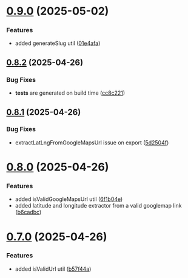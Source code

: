 # [0.9.0](https://github.com/devlargs/largs-utils/compare/v0.8.2...v0.9.0) (2025-05-02)


### Features

* added generateSlug util ([01e4afa](https://github.com/devlargs/largs-utils/commit/01e4afa9d65b23700d5939e5bc39b3b611c5a8ed))



## [0.8.2](https://github.com/devlargs/largs-utils/compare/v0.8.1...v0.8.2) (2025-04-26)


### Bug Fixes

* __tests__ are generated on build time ([cc8c221](https://github.com/devlargs/largs-utils/commit/cc8c221b21a13a4aabe42d3785c965b01dd31217))



## [0.8.1](https://github.com/devlargs/largs-utils/compare/v0.8.0...v0.8.1) (2025-04-26)


### Bug Fixes

* extractLatLngFromGoogleMapsUrl issue on export ([5d2504f](https://github.com/devlargs/largs-utils/commit/5d2504fb5b10672311c3d636d428617d63c539ce))



# [0.8.0](https://github.com/devlargs/largs-utils/compare/v0.7.0...v0.8.0) (2025-04-26)


### Features

* added isValidGoogleMapsUrl util ([6f1b04e](https://github.com/devlargs/largs-utils/commit/6f1b04e0f12e6b31341300fb4a957aecac295434))
* added latitude and longitude extractor from a valid googlemap link ([b6cadbc](https://github.com/devlargs/largs-utils/commit/b6cadbc454d1b551a52c2ecbab3193640bf556f9))



# [0.7.0](https://github.com/devlargs/largs-utils/compare/v0.6.1...v0.7.0) (2025-04-26)


### Features

* added isValidUrl util ([b57f44a](https://github.com/devlargs/largs-utils/commit/b57f44ab44756f138654c8673aadf607c028f599))



